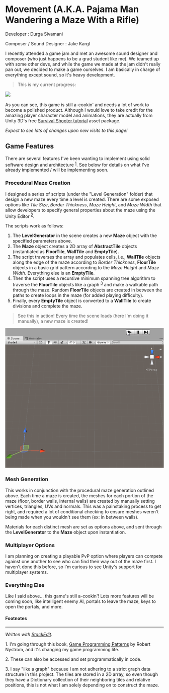 # Movement (A.K.A. Pajama Man Wandering a Maze With a Rifle)
Developer
: Durga Sivamani

Composer / Sound Designer
: Jake Kargl

I recently attended a game jam and met an awesome sound designer and composer (who just happens to be a grad student like me). We teamed up with some other devs, and while the game we made at the jam didn't really pan out, we decided to make a game ourselves. I am basically in charge of everything except sound, so it's heavy development.

>This is my current progress:

![](Gifs/movement_status_11-19-19.gif)

As you can see, this game is still a-cookin' and needs a lot of work to become a polished product. Although I would love to take credit for the amazing player character model and animations, they are actually from Unity 3D's free [Survival Shooter tutorial](https://learn.unity.com/project/survival-shooter-tutorial) asset package. 

*Expect to see lots of changes upon new visits to this page!*
   
## Game Features
There are several features I've been wanting to implement using solid software design and architecture <sup>[1](#fn1)</sup>. See below for details on what I've already implemented / will be implementing soon.

### Procedural Maze Creation
I designed a series of scripts (under the "Level Generation" folder) that design a new maze every time a level is created. There are some exposed options like *Tile Size*, *Border Thickness*, *Maze Height*, and *Maze Width* that allow developers to specify general properties about the maze using the Unity Editor <sup>[2](#fn2)</sup>.

The scripts work as follows:
1. The **LevelGenerator** in the scene creates a new **Maze** object with the specified parameters above.
2. The **Maze** object creates a 2D array of **AbstractTile** objects (instantiated as **FloorTile**, **WallTile** and **EmptyTile**).
3. The script traverses the array and populates cells, i.e., **WallTile** objects along the edge of the maze according to *Border Thickness*, **FloorTile** objects in a basic grid pattern according to the *Maze Height* and *Maze Width*. Everything else is an **EmptyTile**.
4. Then the script uses a recursive minimum spanning tree algorithm to traverse the **FloorTile** objects like a graph <sup>[3](#fn3)</sup> and make a walkable path through the maze. Random **FloorTile** objects are created in between the paths to create loops in the maze (for added playing difficulty).
5. Finally, every **EmptyTile** object is converted to a **WallTile** to create divisions and complete the maze.

>See this in action! Every time the scene loads (here I'm doing it manually), a new maze is created!

![](Gifs/maze_generation.gif)

### Mesh Generation
This works in conjunction with the procedural maze generation outlined above. Each time a maze is created, the meshes for each portion of the maze (floor, border walls, internal walls) are created by manually setting vertices, triangles, UVs and normals. This was a painstaking process to get right, and required a lot of conditional checking to ensure meshes weren't being made when you wouldn't see them (ex: in between walls).

Materials for each distinct mesh are set as options above, and sent through the **LevelGenerator** to the **Maze** object upon instantiation.


### Multiplayer Options
I am planning on creating a playable PvP option where players can compete against one another to see who can find their way out of the maze first. I haven't done this before, so I'm curious to see Unity's support for multiplayer systems.

### Everything Else
Like I said above... this game's still a-cookin'! Lots more features will be coming soon, like intelligent enemy AI, portals to leave the maze, keys to open the portals, and more.


#### Footnotes
---
*Written with [StackEdit](https://stackedit.io/).*

<a id="fn1">1.</a> I'm going through this book, [Game Programming Patterns](https://gameprogrammingpatterns.com/) by Robert Nystrom, and it's changing my game programming life.

<a id="fn2">2.</a> These can also be accessed and set programmatically in code.

<a id="fn3">3.</a> I say "like a graph" because I am not adhering to a strict graph data structure in this project. The tiles are stored in a 2D array, so even though they have a Dictionary collection of their neighboring tiles and relative positions, this is not what I am solely depending on to construct the maze.